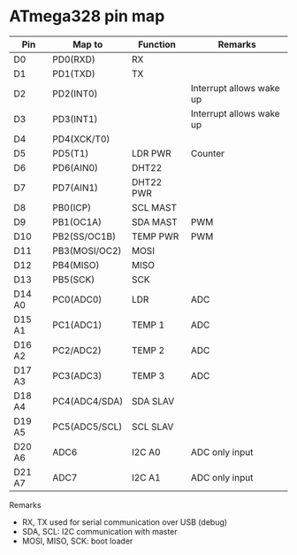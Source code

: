 
# ATmega328 pin map

| Pin    | Map to        | Function | Remarks
| ------ | ------------- | -------- | -------
| D0     | PD0(RXD)      | RX       |
| D1     | PD1(TXD)      | TX       |
| D2     | PD2(INT0)     |          | Interrupt allows wake up
| D3     | PD3(INT1)     |          | Interrupt allows wake up
| D4     | PD4(XCK/T0)   |          |
| D5     | PD5(T1)       | LDR PWR  | Counter
| D6     | PD6(AIN0)     | DHT22    |
| D7     | PD7(AIN1)     | DHT22 PWR|
| D8     | PB0(ICP)      | SCL MAST |
| D9     | PB1(OC1A)     | SDA MAST | PWM
| D10    | PB2(SS/OC1B)  | TEMP PWR | PWM
| D11    | PB3(MOSI/OC2) | MOSI     |
| D12    | PB4(MISO)     | MISO     |
| D13    | PB5(SCK)      | SCK      |
| D14 A0 | PC0(ADC0)     | LDR      | ADC
| D15 A1 | PC1(ADC1)     | TEMP 1   | ADC
| D16 A2 | PC2/ADC2)     | TEMP 2   | ADC
| D17 A3 | PC3(ADC3)     | TEMP 3   | ADC
| D18 A4 | PC4(ADC4/SDA) | SDA SLAV |
| D19 A5 | PC5(ADC5/SCL) | SCL SLAV |
| D20 A6 | ADC6          | I2C A0   | ADC only input
| D21 A7 | ADC7          | I2C A1   | ADC only input

Remarks
* RX, TX used for serial communication over USB (debug)
* SDA, SCL: I2C communication with master
* MOSI, MISO, SCK: boot loader
